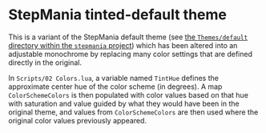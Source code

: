 StepMania tinted-default theme
=======================

This is a variant of the StepMania default theme (see [the `Themes/default` directory within the `stepmania` project](https://github.com/stepmania/stepmania/tree/master/Themes/default)) which has been altered into an adjustable monochrome by replacing many color settings that are defined directly in the original.

In `Scripts/02 Colors.lua`, a variable named `TintHue` defines the approximate center hue of the color scheme (in degrees). A map `ColorSchemeColors` is then populated with color values based on that hue with saturation and value guided by what they would have been in the original theme, and values from `ColorSchemeColors` are then used where the original color values previously appeared.
